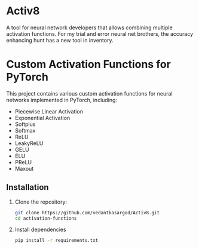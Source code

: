 # Activ8
A tool for neural network developers that allows combining multiple activation functions. For my trial and error neural net brothers, the accuracy enhancing hunt has a new tool in inventory.


# Custom Activation Functions for PyTorch

This project contains various custom activation functions for neural networks implemented in PyTorch, including:
- Piecewise Linear Activation
- Exponential Activation
- Softplus
- Softmax
- ReLU
- LeakyReLU
- GELU
- ELU
- PReLU
- Maxout

## Installation

1. Clone the repository:
   ```bash
   git clone https://github.com/vedantkasargod/Activ8.git
   cd activation-functions

2. Install dependencies
   ```bash
   pip install -r requirements.txt
